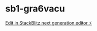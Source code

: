 # sb1-gra6vacu

[Edit in StackBlitz next generation editor ⚡️](https://stackblitz.com/~/github.com/campanellajuan14/sb1-gra6vacu)